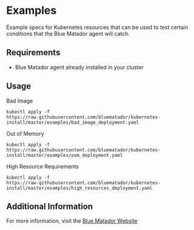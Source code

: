 # Examples

Example specs for Kubernetes resources that can be used to test certain conditions that the Blue Matador agent will catch.

## Requirements

 * Blue Matador agent already installed in your cluster

## Usage

Bad Image
```
kubectl apply -f https://raw.githubusercontent.com/bluematador/kubernetes-install/master/examples/bad_image_deployment.yaml
```

Out of Memory
```
kubectl apply -f https://raw.githubusercontent.com/bluematador/kubernetes-install/master/examples/oom_deployment.yaml
```

High Resource Requirements
```
kubectl apply -f https://raw.githubusercontent.com/bluematador/kubernetes-install/master/examples/high_resources_deployment.yaml
```

## Additional Information

For more information, visit the [Blue Matador Website](https://www.bluematador.com)
